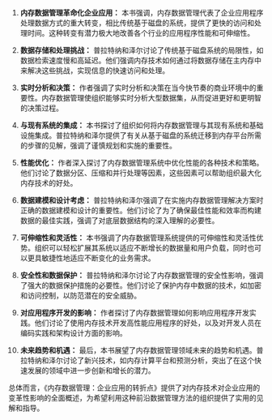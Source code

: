 1. **内存数据管理革命化企业应用：** 本书强调，内存数据管理代表了企业应用程序处理数据方式的重大转变，相比传统基于磁盘的系统，提供了更快的访问和处理时间。这种转变有潜力极大地改善各个行业的应用程序性能和可伸缩性。

2. **数据存储和处理挑战：** 普拉特纳和泽尔讨论了传统基于磁盘系统的局限性，如数据检索速度慢和高延迟。他们强调内存技术如何通过将数据存储在主内存中来解决这些挑战，实现信息的快速访问和处理。

3. **实时分析和决策：** 作者强调了实时分析和决策在当今快节奏的商业环境中的重要性。内存数据管理使组织能够实时分析大型数据集，从而促进更好和更明智的决策过程。

4. **与现有系统的集成：** 本书探讨了组织如何将内存数据管理与其现有系统和基础设施集成。普拉特纳和泽尔提供了有关从基于磁盘的系统迁移到内存平台所需的步骤的见解，强调了谨慎规划和实施的重要性。

5. **性能优化：** 作者深入探讨了内存数据管理系统中优化性能的各种技术和策略。他们讨论了数据分区、压缩和并行处理等因素，这些因素可以帮助组织最大化内存技术的好处。

6. **数据建模和设计考虑：** 普拉特纳和泽尔强调了在实施内存数据管理解决方案时正确的数据建模和设计的重要性。他们讨论了为了确保最佳性能和效率而构建数据的最佳实践，强调了对底层数据结构的深入理解的必要性。

7. **可伸缩性和灵活性：** 本书强调了内存数据管理系统提供的可伸缩性和灵活性优势。组织可以轻松扩展其系统以适应不断增长的数据量和用户负载，同时也可以更具敏捷性地适应不断变化的业务需求。

8. **安全性和数据保护：** 普拉特纳和泽尔讨论了内存数据管理的安全性影响，强调了强大的数据保护措施的必要性。他们讨论了保护内存中数据的技术，如加密和访问控制，以防范潜在的安全威胁。

9. **对应用程序开发的影响：** 作者探讨了内存数据管理如何影响应用程序开发实践。他们讨论了使用内存技术开发高性能应用程序的好处，以及对开发人员在编码实践和架构设计方面的影响。

10. **未来趋势和机遇：** 最后，本书展望了内存数据管理领域未来的趋势和机遇。普拉特纳和泽尔讨论了新兴技术，如内存计算平台和预测分析，突出了在这个快速发展的领域中进一步创新和增长的潜力。

总体而言，《内存数据管理：企业应用的转折点》提供了对内存技术对企业应用的变革性影响的全面概述，为希望利用这种前沿数据管理方法的组织提供了实用的见解和指导。